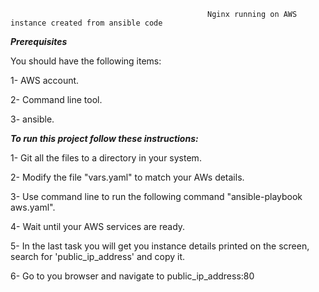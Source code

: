                                             
                                                Nginx running on AWS instance created from ansible code


  ***Prerequisites***


You should have the following items:



1- AWS account.


2- Command line tool.


3- ansible.

 

   ***To run this project follow these instructions:***


1- Git all the files to a directory in your system.


2- Modify the file "vars.yaml" to match your AWs details.


3- Use command line to run the following command "ansible-playbook aws.yaml".


4- Wait until your AWS services are ready.


5- In the last task you will get you instance details printed on the screen, search for 'public_ip_address' and copy it.


6- Go to you browser and navigate to public_ip_address:80









  
